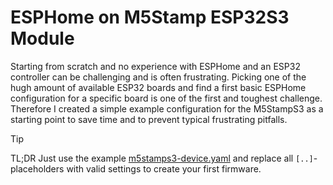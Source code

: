 # ESPHome on M5Stamp ESP32S3 Module

Starting from scratch and no experience with ESPHome and an ESP32 controller can be challenging and is often frustrating. Picking one of the hugh amount of available ESP32 boards and find a first basic ESPHome configuration for a specific board is one of the first and toughest challenge.
Therefore I created a simple example configuration for the M5StampS3 as a starting point to save time and to prevent typical frustrating pitfalls.

> [!TIP]
> TL;DR Just use the example [m5stamps3-device.yaml](m5stamps3-device.yaml) and replace all `[..]`-placeholders with valid settings to create your first firmware.

